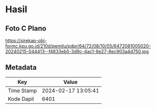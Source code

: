 # Hasil

## Foto C Plano

https://sirekap-obj-formc.kpu.go.id/210d/pemilu/pdpr/64/72/08/10/05/6472081005020-20240215-044413--f4833eb5-3d9c-4ac1-8e27-8ec903a4d750.jpg


## Metadata

| Key        | Value               |
| ---------- | ------------------- |
| Time Stamp | 2024-02-17 13:05:41 |
| Kode Dapil | 6401                |



